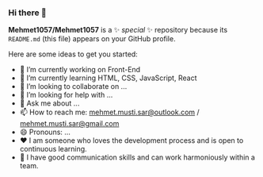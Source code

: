 ### Hi there 👋


**Mehmet1057/Mehmet1057** is a ✨ _special_ ✨ repository because its `README.md` (this file) appears on your GitHub profile.

Here are some ideas to get you started:

- 🔭 I’m currently working on Front-End
- 🌱 I’m currently learning HTML, CSS, JavaScript, React
- 👯 I’m looking to collaborate on ...
- 🤔 I’m looking for help with ...
- 💬 Ask me about ...
- 📫 How to reach me: mehmet.musti.sar@outlook.com / mehmet.musti.sar@gmail.com
- 😄 Pronouns: ...
- ❤️ I am someone who loves the development process and is open to continuous learning.
- 🤝 I have good communication skills and can work harmoniously within a team.

